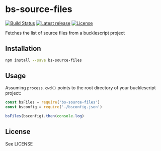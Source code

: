 # bs-source-files

[![Build Status](https://travis-ci.org/Risto-Stevcev/bs-source-files.svg?branch=master)](https://travis-ci.org/Risto-Stevcev/bs-source-files)
[![Latest release](https://img.shields.io/npm/v/@ristostevcev/bs-source-files.svg?style=flat)](https://www.npmjs.com/package/@ristostevcev/bs-source-files)
[![License](https://img.shields.io/npm/l/@ristostevcev/bs-source-files.svg?style=flat)](https://github.com/Risto-Stevcev/bs-source-files/blob/master/LICENSE)

Fetches the list of source files from a bucklescript project

## Installation

```sh
npm install --save bs-source-files
```

## Usage

Assuming `process.cwd()` points to the root directory of your bucklescript project:

```js
const bsFiles = require('bs-source-files')
const bsconfig = require('./bsconfig.json')

bsFiles(bsconfig).then(console.log)
``` 

## License

See LICENSE
